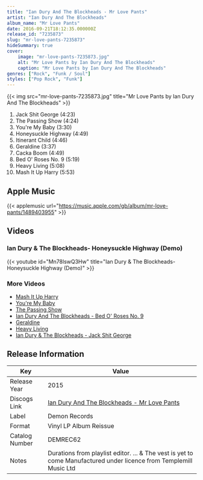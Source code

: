```yaml
---
title: "Ian Dury And The Blockheads - Mr Love Pants"
artist: "Ian Dury And The Blockheads"
album_name: "Mr Love Pants"
date: 2016-09-21T18:12:35.000000Z
release_id: "7235873"
slug: "mr-love-pants-7235873"
hideSummary: true
cover:
    image: "mr-love-pants-7235873.jpg"
    alt: "Mr Love Pants by Ian Dury And The Blockheads"
    caption: "Mr Love Pants by Ian Dury And The Blockheads"
genres: ["Rock", "Funk / Soul"]
styles: ["Pop Rock", "Funk"]
---
```


{{< img src="mr-love-pants-7235873.jpg" title="Mr Love Pants by Ian Dury And The Blockheads" >}}

<!-- section break -->

1. Jack Shit George (4:23)
2. The Passing Show (4:24)
3. You're My Baby (3:30)
4. Honeysuckle Highway (4:49)
5. Itinerant Child (4:46)
6. Geraldine (3:37)
7. Cacka Boom (4:49)
8. Bed O' Roses No. 9 (5:19)
9. Heavy Living (5:08)
10. Mash It Up Harry (5:53)

<!-- section break -->




## Apple Music
{{< applemusic url="https://music.apple.com/gb/album/mr-love-pants/1489403955" >}}





## Videos
### Ian Dury & The Blockheads- Honeysuckle Highway (Demo)
{{< youtube id="Mn78lswQ3Hw" title="Ian Dury & The Blockheads- Honeysuckle Highway (Demo)" >}}<br>

### More Videos

- [Mash It Up Harry](https://www.youtube.com/watch?v=MNV1SAc7z2M)
- [You're My Baby](https://www.youtube.com/watch?v=EmlL0LmiNPM)
- [The Passing Show](https://www.youtube.com/watch?v=8-HL4zg1h6c)
- [Ian Dury And The Blockheads - Bed O' Roses No. 9](https://www.youtube.com/watch?v=bABopKlvXN8)
- [Geraldine](https://www.youtube.com/watch?v=adzFl4xqR2k)
- [Heavy Living](https://www.youtube.com/watch?v=3wdt9eExM4M)
- [Ian Dury & The Blockheads - Jack Shit George](https://www.youtube.com/watch?v=BVhbpOYccjg)


## Release Information
|  Key           | Value                                                |
| ---------------| ---------------------------------------------------- |
| Release Year   | 2015                                   |
| Discogs Link   | [Ian Dury And The Blockheads - Mr Love Pants](https://www.discogs.com/release/7235873-Ian-Dury-And-The-Blockheads-Mr-Love-Pants) |
| Label          | Demon Records |
| Format         | Vinyl LP Album Reissue |
| Catalog Number | DEMREC62 |
| Notes | Durations from playlist editor.  ... & The vest is yet to come  Manufactured under licence from Templemill Music Ltd |